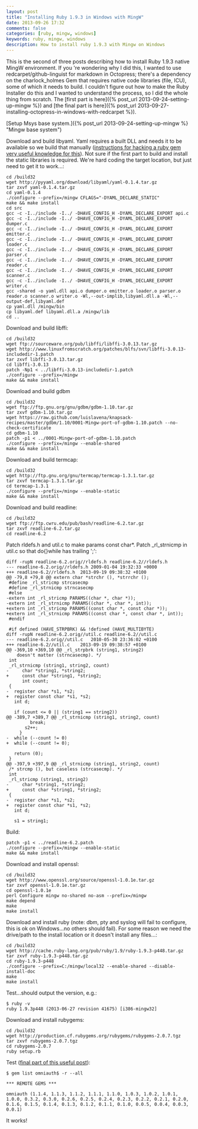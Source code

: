 ```yaml
---
layout: post
title: "Installing Ruby 1.9.3 in Windows with MingW"
date: 2013-09-26 17:32
comments: false
categories: [ruby, mingw, windows]
keywords: ruby, mingw, windows
description: How to install ruby 1.9.3 with Mingw on Windows
---
```


This is the second of three posts describing how to install Ruby 1.9.3 native MingW environment.  If you 're wondering why I did this, I wanted to use redcarpet/github-linguist for markdown in Octopress; there's a dependency on the charlock_holmes Gem that requires native code libraries (file, ICU), some of which it needs to build.  I couldn't figure out how to make the Ruby Installer do this and I wanted to understand the process, so I did the whole thing from scratch.  The [first part is here]({% post_url 2013-09-24-setting-up-mingw %}) and [the final part is here]({% post_url 2013-09-27-installing-octopress-in-windows-with-redcarpet %}).

[Setup Msys base system.]({% post_url 2013-09-24-setting-up-mingw %} "Mingw base system")

Download and build libyaml. Yaml requires a built DLL and needs it to be available so we build that manually ([instructions for hacking a ruby gem very useful knowledge for this](http://jonforums.github.io/ruby/2012/02/24/hacking-a-gem.html "Hacking a Ruby Gem")). Not sure if the first part to build and install the static libraries is required.  We're hard coding the target location, but just need to get it to work...:
```
cd /build32
wget http://pyyaml.org/download/libyaml/yaml-0.1.4.tar.gz
tar zxvf yaml-0.1.4.tar.gz
cd yaml-0.1.4
./configure --prefix=/mingw CFLAGS="-DYAML_DECLARE_STATIC" 
make && make install
cd src
gcc -c -I../include -I../ -DHAVE_CONFIG_H -DYAML_DECLARE_EXPORT api.c
gcc -c -I../include -I../ -DHAVE_CONFIG_H -DYAML_DECLARE_EXPORT dumper.c
gcc -c -I../include -I../ -DHAVE_CONFIG_H -DYAML_DECLARE_EXPORT emitter.c
gcc -c -I../include -I../ -DHAVE_CONFIG_H -DYAML_DECLARE_EXPORT loader.c
gcc -c -I../include -I../ -DHAVE_CONFIG_H -DYAML_DECLARE_EXPORT parser.c
gcc -c -I../include -I../ -DHAVE_CONFIG_H -DYAML_DECLARE_EXPORT reader.c
gcc -c -I../include -I../ -DHAVE_CONFIG_H -DYAML_DECLARE_EXPORT scanner.c
gcc -c -I../include -I../ -DHAVE_CONFIG_H -DYAML_DECLARE_EXPORT writer.c
gcc -shared -o yaml.dll api.o dumper.o emitter.o loader.o parser.o reader.o scanner.o writer.o -Wl,--out-implib,libyaml.dll.a -Wl,--output-def,libyaml.def
cp yaml.dll /mingw/bin
cp libyaml.def libyaml.dll.a /mingw/lib
cd ..
```
Download and build libffi:
```
cd /build32
wget ftp://sourceware.org/pub/libffi/libffi-3.0.13.tar.gz
wget http://www.linuxfromscratch.org/patches/blfs/svn/libffi-3.0.13-includedir-1.patch
tar zxvf libffi-3.0.13.tar.gz
cd libffi-3.0.13
patch -Np1 < ../libffi-3.0.13-includedir-1.patch
./configure --prefix=/mingw
make && make install
```
Download and build gdbm
```
cd /build32
wget ftp://ftp.gnu.org/gnu/gdbm/gdbm-1.10.tar.gz
tar zxvf gdbm-1.10.tar.gz
wget https://raw.github.com/luislavena/knapsack-recipes/master/gdbm/1.10/0001-Mingw-port-of-gdbm-1.10.patch --no-check-certificate
cd gdbm-1.10
patch -p1 < ../0001-Mingw-port-of-gdbm-1.10.patch
./configure --prefix=/mingw --enable-shared
make && make install
```
Download and build termcap:
```
cd /build32
wget http://ftp.gnu.org/gnu/termcap/termcap-1.3.1.tar.gz
tar zxvf termcap-1.3.1.tar.gz
cd termcap-1.3.1
./configure --prefix=/mingw --enable-static
make && make install
```
Download and build readline:
```
cd /build32
wget ftp://ftp.cwru.edu/pub/bash/readline-6.2.tar.gz
tar zxvf readline-6.2.tar.gz
cd readline-6.2
```
Patch rldefs.h and util.c to make params const char*.  Patch _rl_strnicmp in util.c so that do{}while has trailing ';':
```
diff -rupN readline-6.2.orig//rldefs.h readline-6.2//rldefs.h
--- readline-6.2.orig//rldefs.h	2009-01-04 19:32:33 +0000
+++ readline-6.2//rldefs.h	2013-09-19 09:38:32 +0100
@@ -79,8 +79,8 @@ extern char *strchr (), *strrchr ();
 #define _rl_stricmp strcasecmp
 #define _rl_strnicmp strncasecmp
 #else
-extern int _rl_stricmp PARAMS((char *, char *));
-extern int _rl_strnicmp PARAMS((char *, char *, int));
+extern int _rl_stricmp PARAMS((const char *, const char *));
+extern int _rl_strnicmp PARAMS((const char *, const char *, int));
 #endif
 
 #if defined (HAVE_STRPBRK) && !defined (HAVE_MULTIBYTE)
diff -rupN readline-6.2.orig//util.c readline-6.2//util.c
--- readline-6.2.orig//util.c	2010-05-30 23:36:02 +0100
+++ readline-6.2//util.c	2013-09-19 09:38:57 +0100
@@ -369,10 +369,10 @@ _rl_strpbrk (string1, string2)
    doesn't matter (strncasecmp). */
 int
 _rl_strnicmp (string1, string2, count)
-     char *string1, *string2;
+     const char *string1, *string2;
      int count;
 {
-  register char *s1, *s2;
+  register const char *s1, *s2;
   int d;
 
   if (count <= 0 || (string1 == string2))
@@ -389,7 +389,7 @@ _rl_strnicmp (string1, string2, count)
         break;
       s2++;
     }
-  while (--count != 0)
+  while (--count != 0);
 
   return (0);
 }
@@ -397,9 +397,9 @@ _rl_strnicmp (string1, string2, count)
 /* strcmp (), but caseless (strcasecmp). */
 int
 _rl_stricmp (string1, string2)
-     char *string1, *string2;
+     const char *string1, *string2;
 {
-  register char *s1, *s2;
+  register const char *s1, *s2;
   int d;
 
   s1 = string1;
```
Build:
```
patch -p1 < ../readline-6.2.patch
./configure --prefix=/mingw --enable-static
make && make install
```
Download and install openssl:
```
cd /build32
wget http://www.openssl.org/source/openssl-1.0.1e.tar.gz
tar zxvf openssl-1.0.1e.tar.gz
cd openssl-1.0.1e
perl Configure mingw no-shared no-asm --prefix=/mingw
make depend
make
make install
```
Download and install ruby (note: dbm, pty and syslog will fail to configure, this is ok on Windows...no others should fail).  For some reason we need the drive/path to the install location or it doesn't install any files...:
```
cd /build32
wget http://cache.ruby-lang.org/pub/ruby/1.9/ruby-1.9.3-p448.tar.gz
tar zxvf ruby-1.9.3-p448.tar.gz
cd ruby-1.9.3-p448
./configure --prefix=C:/mingw/local32 --enable-shared --disable-install-doc
make
make install
```
Test...should output the version, e.g.:
```
$ ruby -v
ruby 1.9.3p448 (2013-06-27 revision 41675) [i386-mingw32]
```
Download and install rubygems:
```
cd /build32
wget http://production.cf.rubygems.org/rubygems/rubygems-2.0.7.tgz
tar zxvf rubygems-2.0.7.tgz
cd rubygems-2.0.7
ruby setup.rb 
```
Test ([final part of this useful post](http://phosphor-escence.blogspot.co.uk/2011/08/clean-installation-ruby-193-preview1.html "Clean installation Ruby 1.9.3")):
```
$ gem list omniauth$ -r --all

*** REMOTE GEMS ***

omniauth (1.1.4, 1.1.3, 1.1.2, 1.1.1, 1.1.0, 1.0.3, 1.0.2, 1.0.1, 1.0.0, 0.3.2, 0.3.0, 0.2.6, 0.2.5, 0.2.4, 0.2.3, 0.2.2, 0.2.1, 0.2.0, 0.1.6, 0.1.5, 0.1.4, 0.1.3, 0.1.2, 0.1.1, 0.1.0, 0.0.5, 0.0.4, 0.0.3, 0.0.1)
```
It works!